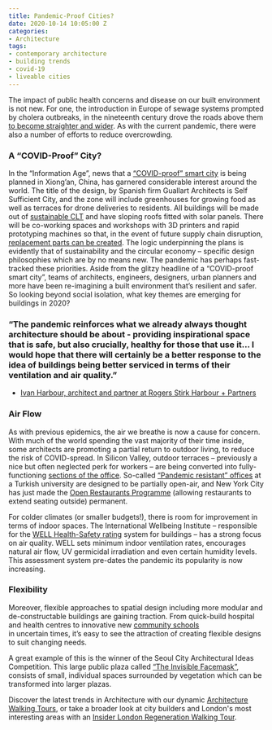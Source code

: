 ```yaml
---
title: Pandemic-Proof Cities?
date: 2020-10-14 10:05:00 Z
categories:
- Architecture
tags:
- contemporary architecture
- building trends
- covid-19
- liveable cities
---
```


The impact of public health concerns and disease on our built environment is not new. For one, the introduction in Europe of sewage systems prompted by cholera outbreaks, in the nineteenth century drove the roads above them [to become straighter and wider](https://www.theguardian.com/artanddesign/2020/apr/13/smart-lifts-lonely-workers-no-towers-architecture-after-covid-19-coronavirus). As with the current pandemic, there were also a number of efforts to reduce overcrowding.

### A “COVID-Proof” City?
In the “Information Age”, news that a [“COVID-proof” smart city](https://www.insider.com/china-building-covid-proof-smart-city-designed-for-future-lockdowns-2020-9) is being planned in Xiong’an, China, has garnered considerable interest around the world. The title of the design, by Spanish firm Guallart Architects is Self Sufficient City, and the zone will include greenhouses for growing food as well as terraces for drone deliveries to residents. All buildings will be made out of [sustainable CLT](https://www.insiderlondon.com/blog/wood-in-architecture/) and have sloping roofs fitted with solar panels. There will be co-working spaces and workshops with 3D printers and rapid prototyping machines so that, in the event of future supply chain disruption, [replacement parts can be created](https://www.dezeen.com/2020/09/02/guallart-architects-self-sufficient-city-xiong-an-china-architecture/ ). The logic underpinning the plans is evidently that of sustainability and the circular economy – specific design philosophies which are by no means new. The pandemic has perhaps fast-tracked these priorities.
Aside from the glitzy headline of a “COVID-proof smart city”, teams of architects, engineers, designers, urban planners and more have been re-imagining a built environment that’s resilient and safer. So looking beyond social isolation, what key themes are emerging for buildings in 2020?

### “The pandemic reinforces what we already always thought architecture should be about - providing inspirational space that is safe, but also crucially, healthy for those that use it… I would hope that there will certainly be a better response to the idea of buildings being better serviced in terms of their ventilation and air quality.”
 -  [Ivan Harbour, architect and partner at Rogers Stirk Harbour + Partners](https://newseu.cgtn.com/news/2020-07-12/COVID-19-and-the-city-The-future-of-pandemic-proofed-buildings-RCqRHMSn72/index.html )

### Air Flow
As with previous epidemics, the air we breathe is now a cause for concern. With much of the world spending the vast majority of their time inside, some architects are promoting a partial return to outdoor living, to reduce the risk of COVID-spread. In Silicon Valley, outdoor terraces – previously a nice but often neglected perk for workers – are being converted into fully-functioning [sections of the office](https://www.archdaily.com/946114/post-covid-more-office-designs-include-permanent-outdoor-workspaces?ad_source=search&ad_medium=search_result_all ). So-called [“Pandemic resistant” offices](https://www.dezeen.com/2020/08/24/salon-alper-derinbogaz-ecotone-istanbul-university-architecture/
) at a Turkish university are designed to be partially open-air, and New York City has just made the [Open Restaurants Programme](https://www.dezeen.com/2020/09/29/open-restaurants-program-new-york-city-outdoor-dining-coronavirus/) (allowing restaurants to extend seating outside) permanent. 

For colder climates (or smaller budgets!), there is room for improvement in terms of indoor spaces. The International Wellbeing Institute – responsible for the [WELL Health-Safety rating](https://workinmind.org/2020/04/21/can-we-future-proof-buildings-against-viral-outbreaks/) system for buildings – has a strong focus on air quality. WELL sets minimum indoor ventilation rates, encourages natural air flow, UV germicidal irradiation and even certain humidity levels.  This assessment system pre-dates the pandemic its popularity is now increasing.

### Flexibility
Moreover, flexible approaches to spatial design including more modular and de-constructable buildings are gaining traction. From quick-build hospital and health centres to innovative new [community schools](https://www.archdaily.com/947828/som-designs-covid-responsive-pop-up-school?ad_source=search&ad_medium=search_result_all)  
in uncertain times, it’s easy to see the attraction of creating flexible designs to suit changing needs. 

A great example of this is the winner of the Seoul City Architectural Ideas Competition. This large public plaza called [“The Invisible Facemask”](https://www.archdaily.com/949088/seoul-city-architectural-ideas-competition-preparing-for-the-post-covid-19-era?utm_medium=email&utm_source=ArchDaily%20List&kth=1,925,684), consists of small, individual spaces surrounded by vegetation which can be transformed into larger plazas.

Discover the latest trends in Architecture with our dynamic [Architecture Walking Tours](https://www.insiderlondon.com/london/educational-tours/modern-architecture-tour/), or take a broader look at city builders and London's most interesting areas with an [Insider London Regeneration Walking Tour](https://www.insiderlondon.com/london/educational-tours/kings-cross-regeneration/).
